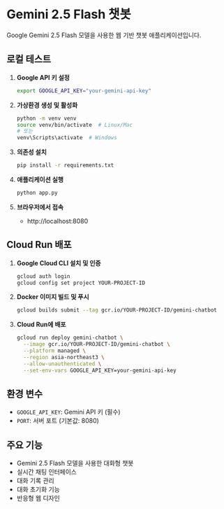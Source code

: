 # Gemini 2.5 Flash 챗봇

Google Gemini 2.5 Flash 모델을 사용한 웹 기반 챗봇 애플리케이션입니다.

## 로컬 테스트

1. **Google API 키 설정**
   ```bash
   export GOOGLE_API_KEY="your-gemini-api-key"
   ```

2. **가상환경 생성 및 활성화**
   ```bash
   python -m venv venv
   source venv/bin/activate  # Linux/Mac
   # 또는
   venv\Scripts\activate  # Windows
   ```

3. **의존성 설치**
   ```bash
   pip install -r requirements.txt
   ```

4. **애플리케이션 실행**
   ```bash
   python app.py
   ```

5. **브라우저에서 접속**
   - http://localhost:8080

## Cloud Run 배포

1. **Google Cloud CLI 설치 및 인증**
   ```bash
   gcloud auth login
   gcloud config set project YOUR-PROJECT-ID
   ```

2. **Docker 이미지 빌드 및 푸시**
   ```bash
   gcloud builds submit --tag gcr.io/YOUR-PROJECT-ID/gemini-chatbot
   ```

3. **Cloud Run에 배포**
   ```bash
   gcloud run deploy gemini-chatbot \
     --image gcr.io/YOUR-PROJECT-ID/gemini-chatbot \
     --platform managed \
     --region asia-northeast3 \
     --allow-unauthenticated \
     --set-env-vars GOOGLE_API_KEY=your-gemini-api-key
   ```

## 환경 변수

- `GOOGLE_API_KEY`: Gemini API 키 (필수)
- `PORT`: 서버 포트 (기본값: 8080)

## 주요 기능

- Gemini 2.5 Flash 모델을 사용한 대화형 챗봇
- 실시간 채팅 인터페이스
- 대화 기록 관리
- 대화 초기화 기능
- 반응형 웹 디자인